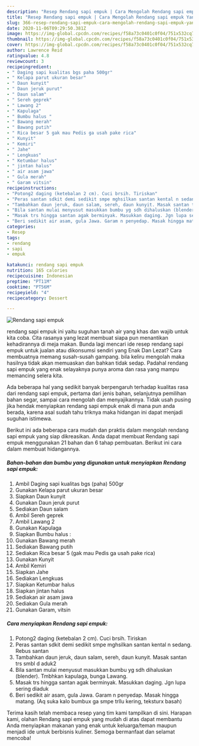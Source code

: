 ```yaml
---
description: "Resep Rendang sapi empuk | Cara Mengolah Rendang sapi empuk Yang Enak Dan Mudah"
title: "Resep Rendang sapi empuk | Cara Mengolah Rendang sapi empuk Yang Enak Dan Mudah"
slug: 366-resep-rendang-sapi-empuk-cara-mengolah-rendang-sapi-empuk-yang-enak-dan-mudah
date: 2020-11-06T09:29:50.381Z
image: https://img-global.cpcdn.com/recipes/f58a73c0401c0f04/751x532cq70/rendang-sapi-empuk-foto-resep-utama.jpg
thumbnail: https://img-global.cpcdn.com/recipes/f58a73c0401c0f04/751x532cq70/rendang-sapi-empuk-foto-resep-utama.jpg
cover: https://img-global.cpcdn.com/recipes/f58a73c0401c0f04/751x532cq70/rendang-sapi-empuk-foto-resep-utama.jpg
author: Lawrence Reid
ratingvalue: 4.8
reviewcount: 3
recipeingredient:
- " Daging sapi kualitas bgs paha 500gr"
- " Kelapa parut ukuran besar"
- " Daun kunyit"
- " Daun jeruk purut"
- " Daun salam"
- " Sereh geprek"
- " Lawang 2"
- " Kapulaga"
- " Bumbu halus "
- " Bawang merah"
- " Bawang putih"
- " Rica besar 5 gak mau Pedis ga usah pake rica"
- " Kunyit"
- " Kemiri"
- " Jahe"
- " Lengkuas"
- " Ketumbar halus"
- " jintan halus"
- " air asam jawa"
- " Gula merah"
- " Garam vitsin"
recipeinstructions:
- "Potong2 daging (ketebalan 2 cm). Cuci brsih. Tiriskan"
- "Peras santan sdkit demi sedikit smpe mghsilkan santan kental n sedang. Rebus santan"
- "Tambahkan daun jeruk, daun salam, sereh, daun kunyit. Masak santan trs smbl d aduk2"
- "Bila santan mulai menyusut masukkan bumbu yg sdh dihaluskan (blender). Tmbhkan kapulaga, bunga Lawang."
- "Masak trs hingga santan agak berminyak. Masukkan daging. Jgn lupa sering diaduk"
- "Beri sedikit air asam, gula Jawa. Garam n penyedap. Masak hingga matang. (Aq suka kalo bumbux ga smpe trllu kering, teksturx basah)"
categories:
- Resep
tags:
- rendang
- sapi
- empuk

katakunci: rendang sapi empuk 
nutrition: 165 calories
recipecuisine: Indonesian
preptime: "PT11M"
cooktime: "PT56M"
recipeyield: "4"
recipecategory: Dessert

---
```



![Rendang sapi empuk](https://img-global.cpcdn.com/recipes/f58a73c0401c0f04/751x532cq70/rendang-sapi-empuk-foto-resep-utama.jpg)


rendang sapi empuk ini yaitu suguhan tanah air yang khas dan wajib untuk kita coba. Cita rasanya yang lezat membuat siapa pun menantikan kehadirannya di meja makan.
Bunda lagi mencari ide resep rendang sapi empuk untuk jualan atau dikonsumsi sendiri yang Enak Dan Lezat? Cara membuatnya memang susah-susah gampang. bila keliru mengolah maka hasilnya tidak akan memuaskan dan bahkan tidak sedap. Padahal rendang sapi empuk yang enak selayaknya punya aroma dan rasa yang mampu memancing selera kita.

Ada beberapa hal yang sedikit banyak berpengaruh terhadap kualitas rasa dari rendang sapi empuk, pertama dari jenis bahan, selanjutnya pemilihan bahan segar, sampai cara mengolah dan menyajikannya. Tidak usah pusing jika hendak menyiapkan rendang sapi empuk enak di mana pun anda berada, karena asal sudah tahu triknya maka hidangan ini dapat menjadi suguhan istimewa.




Berikut ini ada beberapa cara mudah dan praktis dalam mengolah rendang sapi empuk yang siap dikreasikan. Anda dapat membuat Rendang sapi empuk menggunakan 21 bahan dan 6 tahap pembuatan. Berikut ini cara dalam membuat hidangannya.

<!--inarticleads1-->

##### Bahan-bahan dan bumbu yang digunakan untuk menyiapkan Rendang sapi empuk:

1. Ambil  Daging sapi kualitas bgs (paha) 500gr
1. Gunakan  Kelapa parut ukuran besar
1. Siapkan  Daun kunyit
1. Gunakan  Daun jeruk purut
1. Sediakan  Daun salam
1. Ambil  Sereh geprek
1. Ambil  Lawang 2
1. Gunakan  Kapulaga
1. Siapkan  Bumbu halus :
1. Gunakan  Bawang merah
1. Sediakan  Bawang putih
1. Sediakan  Rica besar 5 (gak mau Pedis ga usah pake rica)
1. Gunakan  Kunyit
1. Ambil  Kemiri
1. Siapkan  Jahe
1. Sediakan  Lengkuas
1. Siapkan  Ketumbar halus
1. Siapkan  jintan halus
1. Sediakan  air asam jawa
1. Sediakan  Gula merah
1. Gunakan  Garam, vitsin




<!--inarticleads2-->

##### Cara menyiapkan Rendang sapi empuk:

1. Potong2 daging (ketebalan 2 cm). Cuci brsih. Tiriskan
1. Peras santan sdkit demi sedikit smpe mghsilkan santan kental n sedang. Rebus santan
1. Tambahkan daun jeruk, daun salam, sereh, daun kunyit. Masak santan trs smbl d aduk2
1. Bila santan mulai menyusut masukkan bumbu yg sdh dihaluskan (blender). Tmbhkan kapulaga, bunga Lawang.
1. Masak trs hingga santan agak berminyak. Masukkan daging. Jgn lupa sering diaduk
1. Beri sedikit air asam, gula Jawa. Garam n penyedap. Masak hingga matang. (Aq suka kalo bumbux ga smpe trllu kering, teksturx basah)




Terima kasih telah membaca resep yang tim kami tampilkan di sini. Harapan kami, olahan Rendang sapi empuk yang mudah di atas dapat membantu Anda menyiapkan makanan yang enak untuk keluarga/teman maupun menjadi ide untuk berbisnis kuliner. Semoga bermanfaat dan selamat mencoba!
